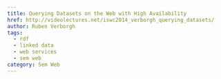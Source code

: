 ```yaml
---
title: Querying Datasets on the Web with High Availability
href: http://videolectures.net/iswc2014_verborgh_querying_datasets/
author: Ruben Verborgh
tags:
  - rdf
  - linked data
  - web services
  - sem web
category: Sem Web
---
```

